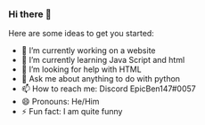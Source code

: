 ### Hi there 👋 


Here are some ideas to get you started:

- 🔭 I’m currently working on a website
- 🌱 I’m currently learning Java Script and html
- 🤔 I’m looking for help with HTML
- 💬 Ask me about anything to do with python
- 📫 How to reach me: Discord EpicBen147#0057
- 😄 Pronouns: He/Him
- ⚡ Fun fact: I am quite funny


